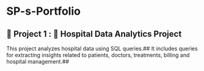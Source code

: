 # SP-s-Portfolio

## 📌 Project 1 : 🏥 Hospital Data Analytics Project

This project analyzes hospital data using SQL queries.##
It includes queries for extracting insights related to patients, doctors, treatments, billing and hospital management.##
